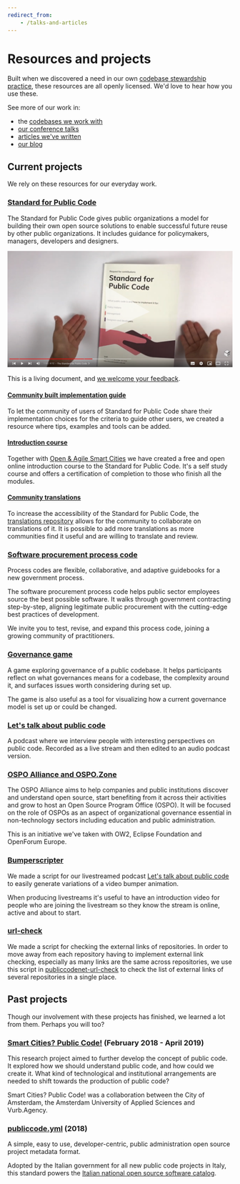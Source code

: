 ```yaml
---
redirect_from:
    - /talks-and-articles
---
```


# Resources and projects

Built when we discovered a need in our own [codebase stewardship practice](https://publiccode.net/codebase-stewardship/), these resources are all openly licensed. We'd love to hear how you use these.

See more of our work in:

* the [codebases we work with](https://publiccode.net/codebases/)
* [our conference talks](talks.md)
* [articles we've written](articles.md)
* [our blog](https://blog.publiccode.net/)

## Current projects

We rely on these resources for our everyday work.

### [Standard for Public Code](http://standard.publiccode.net/)

The Standard for Public Code gives public organizations a model for building their own open source solutions to enable successful future reuse by other public organizations.
It includes guidance for policymakers, managers, developers and designers.

[![Standard for Public Code video on YouTube](assets/standard-video.png)](https://www.youtube-nocookie.com/embed/QWt6vB-cipE?si=R7lOP5GrhbUznL2a)

This is a living document, and [we welcome your feedback](http://standard.publiccode.net/CONTRIBUTING.html).

#### [Community built implementation guide](https://publiccodenet.github.io/community-implementation-guide-standard/)

To let the community of users of Standard for Public Code share their implementation choices for the criteria to guide other users, we created a resource where tips, examples and tools can be added.

#### [Introduction course](https://citybycity.academy/course/standards-for-smart-cities)

Together with [Open & Agile Smart Cities](https://oascities.org/) we have created a free and open online introduction course to the Standard for Public Code.
It's a self study course and offers a certification of completion to those who finish all the modules.

#### [Community translations](https://publiccodenet.github.io/community-translations-standard/)

To increase the accessibility of the Standard for Public Code, the [translations repository](https://github.com/publiccodenet/community-translations-standard) allows for the community to collaborate on translations of it.
It is possible to add more translations as more communities find it useful and are willing to translate and review.

### [Software procurement process code](https://processcode.publiccode.net/)

Process codes are flexible, collaborative, and adaptive guidebooks for a new government process.

The software procurement process code helps public sector employees source the best possible software.
It walks through government contracting step-by-step, aligning legitimate public procurement with the cutting-edge best practices of development.

We invite you to test, revise, and expand this process code, joining a growing community of practitioners.

### [Governance game](https://github.com/publiccodenet/governance-game)

A game exploring governance of a public codebase.
It helps participants reflect on what governances means for a codebase, the complexity around it, and surfaces issues worth considering during set up.

The game is also useful as a tool for visualizing how a current governance model is set up or could be changed.

### [Let's talk about public code](https://podcast.publiccode.net)

A podcast where we interview people with interesting perspectives on public code.
Recorded as a live stream and then edited to an audio podcast version.

### [OSPO Alliance and OSPO.Zone](https://ospo.zone/)

The OSPO Alliance aims to help companies and public institutions discover and understand open source, start benefiting from it across their activities and grow to host an Open Source Program Office (OSPO).
It will be focused on the role of OSPOs as an aspect of organizational governance essential in non-technology sectors including education and public administration.

This is an initiative we've taken with OW2, Eclipse Foundation and OpenForum Europe.

### [Bumperscripter](https://github.com/publiccodenet/bumperscripter/)

We made a script for our livestreamed podcast [Let's talk about public code](https://www.youtube.com/playlist?list=PL_5ziu2gADmBPPsDlo4sMt1M7Yd8LvOBK) to easily generate variations of a video bumper animation.

When producing livestreams it's useful to have an introduction video for people who are joining the livestream so they know the stream is online, active and about to start.

### [url-check](https://github.com/publiccodenet/url-check/)

We made a script for checking the external links of repositories.
In order to move away from each repository having to implement external link checking, especially as many links are the same across repositories, we use this script in [publiccodenet-url-check](https://publiccodenet.github.io/publiccodenet-url-check/) to check the list of external links of several repositories in a single place.

## Past projects

Though our involvement with these projects has finished, we learned a lot from them. Perhaps you will too?

### [Smart Cities? Public Code!](https://smartcities.publiccode.net/) (February 2018 - April 2019)

This research project aimed to further develop the concept of public code.
It explored how we should understand public code, and how could we create it.
What kind of technological and institutional arrangements are needed to shift towards the production of public code?

Smart Cities? Public Code! was a collaboration between the City of Amsterdam, the Amsterdam University of Applied Sciences and Vurb.Agency.

### [publiccode.yml](https://github.com/publiccodenet/publiccode.yml) (2018)

A simple, easy to use, developer-centric, public administration open source project metadata format.

Adopted by the Italian government for all new public code projects in Italy, this standard powers the [Italian national open source software catalog](https://developers.italia.it/it/software).
